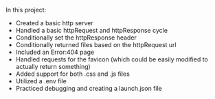In this project:

- Created a basic http server
- Handled a basic httpRequest and httpResponse cycle
- Conditionally set the httpResponse header
- Conditionally returned files based on the httpRequest url
- Included an Error:404 page
- Handled requests for the favicon (which could be easily modified to actually return something)
- Added support for both .css and .js files
- Utilized a .env file
- Practiced debugging and creating a launch.json file
